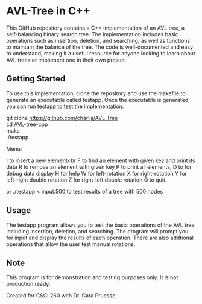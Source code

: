 # AVL-Tree in C++
This GitHub repository contains a C++ implementation of an AVL tree, a self-balancing binary search tree. The implementation includes basic operations such as insertion, deletion, and searching, as well as functions to maintain the balance of the tree. The code is well-documented and easy to understand, making it a useful resource for anyone looking to learn about AVL trees or implement one in their own project.


<h2>Getting Started</h2>

To use this implementation, clone the repository and use the makefile to generate an executable called testapp. Once the executable is generated, you can run testapp to test the implementation.

git clone https://github.com/charlijj/AVL-Tree </br>
cd AVL-tree-cpp </br>
make </br>
./testapp </br>

Menu:
   
   I to insert a new element<br
   F to find an element with given key and print its data
   R to remove an element with given key
   P to print all elements,
   D to for debug data display
   H for help
   W for left-rotation
   X for right-rotation
   Y for left-right double rotation
   Z for right-left double rotation
   Q to quit.

or ./testapp < input.500 to test results of a tree with 500 nodes

<h2>Usage</h2>
  
The testapp program allows you to test the basic operations of the AVL tree, including insertion, deletion, and searching. The program will prompt you for input and display the results of each operation. There are also addtional operations that allow the user test manual rotations. 

<h2>Note</h2>
  
This program is for demonstration and testing purposes only. It is not production ready.
  
  
  
Created for CSCI 260 with Dr. Gara Pruesse
